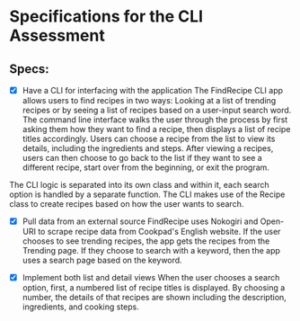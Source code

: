 # Specifications for the CLI Assessment

## Specs:
- [x] Have a CLI for interfacing with the application
The FindRecipe CLI app allows users to find recipes in two ways: Looking at a list of trending recipes or by seeing a list of recipes based on a user-input search word. The command line interface walks the user through the process by first asking them how they want to find a recipe, then displays a list of recipe titles accordingly. Users can choose a recipe from the list to view its details, including the ingredients and steps. After viewing a recipes, users can then choose to go back to the list if they want to see a different recipe, start over from the beginning, or exit the program.

The CLI logic is separated into its own class and within it, each search option is handled by a separate function. The CLI makes use of the Recipe class to create recipes based on how the user wants to search.

- [x] Pull data from an external source
FindRecipe uses Nokogiri and Open-URI to scrape recipe data from Cookpad's English website. If the user chooses to see trending recipes, the app gets the recipes from the Trending page. If they choose to search with a keyword, then the app uses a search page based on the keyword.


- [x] Implement both list and detail views
When the user chooses a search option, first, a numbered list of recipe titles is displayed. By choosing a number, the details of that recipes are shown including the description, ingredients, and cooking steps. 